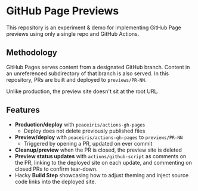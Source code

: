 # GitHub Page Previews

This repository is an experiment & demo for implementing GitHub Page previews using only a single repo and GitHub Actions.

## Methodology

GitHub Pages serves content from a designated GitHub branch. Content in an
unreferenced subdirectory of that branch is also served. In this repository,
PRs are built and deployed to `previews/PR-NN`.

Unlike production, the preview site doesn't sit at the root URL.

## Features

* **Production/deploy** with `peaceiris/actions-gh-pages`
  * Deploy does not delete previously published files
* **Preview/deploy** with `peaceiris/actions-gh-pages` to `previews/PR-NN`
  * Triggered by opening a PR, updated on ever commit
* **Cleanup/preview** when the PR is closed, the preview site is deleted
* **Preview status updates** with `actions/github-script` as comments on the PR, linking to the deployed site on each update, and commenting on closed PRs to confirm tear-down.
* Hacky **Build Step** showcasing how to adjust theming and inject source code
links into the deployed site.
